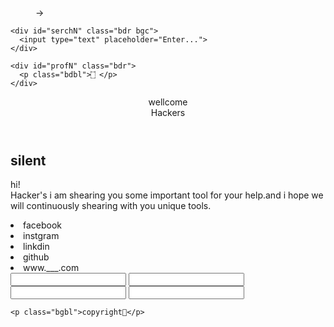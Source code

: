 <!DOCTYPE html>
<html lang="en">

<head>
  <meta charset="UTF-8">
  <meta http-equiv="X-UA-Compatible" content="IE=Edge">
  <meta name="viewport" content="width=device-width, initial-scale=1">
  <title>Ethical hacking tools | ethicalhack.com</title>
  <!-- Custom Styles -->
  <link rel="stylesheet" href="style.css">
  <link rel="stylesheet" href="/index.css">

</head>

<body>



  <nav>
    <menu>
      <h>→</h>
    </menu>
   
    <div id="serchN" class="bdr bgc">
      <input type="text" placeholder="Enter...">
    </div>

    <div id="profN" class="bdr">
      <p class="bdbl">۝ </p>
    </div>
  </nav>
  
  
  <header>
    <h>wellcome <br> Hackers</h>
  </header>


  <main class="bdb">
    
  </main>

  <footer class="bdb">
    <div id="intro">
      <h2>silent</h2>
      <p>hi! <br> Hacker's i am shearing you some important tool for your help.and i hope we will continuously shearing with you unique tools.</p>
    </div>
    <div id="social">
      <li>facebook</li>
      <li>instgram</li>
      <li>linkdin</li>
      <li>github</li>
      <li>www.___.com</li>
    </div>
    <div id="contect">
      <input type="text">
      <input type="email">
      <input type="number">
      <input type="text">
    </div>
    
    
    <p class="bgbl">copyright🥉</p>
  </footer>

</body>

</html>
